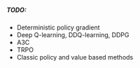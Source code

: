 

##### TODO:

- Deterministic policy gradient
- Deep Q-learning, DDQ-learning, DDPG
- A3C
- TRPO
- Classic policy and value based methods

